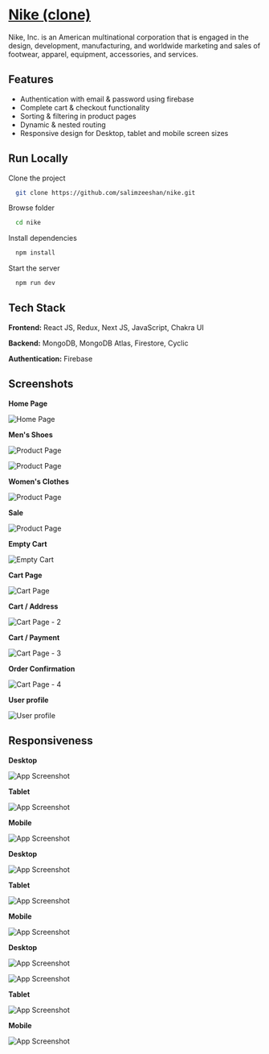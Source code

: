 
# [Nike (clone)](https://nike-lyart.vercel.app/)

Nike, Inc. is an American multinational corporation that is engaged in the design, development, manufacturing, and worldwide marketing and sales of footwear, apparel, equipment, accessories, and services.
## Features

- Authentication with email & password using firebase
- Complete cart & checkout functionality
- Sorting & filtering in product pages
- Dynamic & nested routing
- Responsive design for Desktop, tablet and mobile screen sizes



## Run Locally

Clone the project

```bash
  git clone https://github.com/salimzeeshan/nike.git
```
Browse folder

```bash
  cd nike
```

Install dependencies

```bash
  npm install
```

Start the server

```bash
  npm run dev
```


## Tech Stack

**Frontend:** React JS, Redux, Next JS, JavaScript, Chakra UI

**Backend:** MongoDB, MongoDB Atlas, Firestore, Cyclic

**Authentication:** Firebase

## Screenshots

**Home Page**

![Home Page](https://media.discordapp.net/attachments/897156357810159709/1087057247659630675/Screenshot_2023-03-19_at_10.16.03_PM.png?width=2130&height=1332)

**Men's Shoes**

![Product Page](https://media.discordapp.net/attachments/897156357810159709/1087064772593328229/nike-lyart.vercel.app__9.png?width=2520&height=1220)

![Product Page](https://media.discordapp.net/attachments/897156357810159709/1087057247252791416/Screenshot_2023-03-19_at_10.16.34_PM.png?width=2184&height=1366)

**Women's Clothes**

![Product Page](https://media.discordapp.net/attachments/897156357810159709/1087057246757867621/Screenshot_2023-03-19_at_10.16.43_PM.png?width=2184&height=1366)

**Sale**

![Product Page](https://media.discordapp.net/attachments/897156357810159709/1087057245877059767/Screenshot_2023-03-19_at_10.17.01_PM.png?width=2184&height=1366)

**Empty Cart**

![Empty Cart](https://media.discordapp.net/attachments/897156357810159709/1087057207683727500/Screenshot_2023-03-19_at_10.17.36_PM.png?width=2184&height=1366)

**Cart Page**

![Cart Page](https://media.discordapp.net/attachments/897156357810159709/1087057207239135352/Screenshot_2023-03-19_at_10.18.08_PM.png?width=2184&height=1366)

**Cart / Address**

![Cart Page - 2](https://media.discordapp.net/attachments/897156357810159709/1087057206840672256/Screenshot_2023-03-19_at_10.18.22_PM.png?width=2184&height=1366)

**Cart / Payment**

![Cart Page - 3](https://media.discordapp.net/attachments/897156357810159709/1087057206513520760/Screenshot_2023-03-19_at_10.18.41_PM.png?width=2184&height=1366)

**Order Confirmation**

![Cart Page - 4](https://media.discordapp.net/attachments/897156357810159709/1087057206073114725/Screenshot_2023-03-19_at_10.19.04_PM.png?width=2184&height=1366)

**User profile**

![User profile](https://media.discordapp.net/attachments/897156357810159709/1087057205792100402/Screenshot_2023-03-19_at_10.19.35_PM.png?width=2184&height=1366)

## Responsiveness

**Desktop**

![App Screenshot](https://media.discordapp.net/attachments/897156357810159709/1087061881329553480/nike-lyart.vercel.app_.png?width=2520&height=1220)

**Tablet**

![App Screenshot](https://media.discordapp.net/attachments/897156357810159709/1087061880813666345/nike-lyart.vercel.app__1.png?width=1504&height=1364)

**Mobile**

![App Screenshot](https://media.discordapp.net/attachments/897156357810159709/1087061880457138297/nike-lyart.vercel.app__2.png?width=832&height=1364)

**Desktop**

![App Screenshot](https://media.discordapp.net/attachments/897156357810159709/1087064772299722813/nike-lyart.vercel.app__10.png?width=2520&height=1220)

**Tablet**

![App Screenshot](https://media.discordapp.net/attachments/897156357810159709/1087061879517626480/nike-lyart.vercel.app__4.png?width=1504&height=1364)

**Mobile**

![App Screenshot](https://media.discordapp.net/attachments/897156357810159709/1087061879261765734/nike-lyart.vercel.app__5.png?width=832&height=1364)

**Desktop**

![App Screenshot](https://media.discordapp.net/attachments/897156357810159709/1087064771997741056/nike-lyart.vercel.app__11.png?width=2520&height=1220)

![App Screenshot](https://media.discordapp.net/attachments/897156357810159709/1087064771733495849/nike-lyart.vercel.app__12.png?width=2520&height=1220)

**Tablet**

![App Screenshot](https://media.discordapp.net/attachments/897156357810159709/1087061878523564162/nike-lyart.vercel.app__7.png?width=1504&height=1364)

**Mobile**

![App Screenshot](https://media.discordapp.net/attachments/897156357810159709/1087061878238355476/nike-lyart.vercel.app__8.png?width=832&height=1364)
